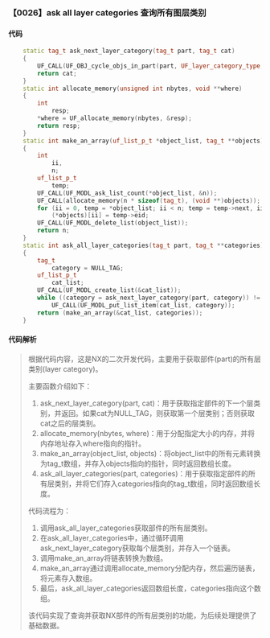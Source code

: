 ### 【0026】ask all layer categories 查询所有图层类别

#### 代码

```cpp
    static tag_t ask_next_layer_category(tag_t part, tag_t cat)  
    {  
        UF_CALL(UF_OBJ_cycle_objs_in_part(part, UF_layer_category_type, &cat));  
        return cat;  
    }  
    static int allocate_memory(unsigned int nbytes, void **where)  
    {  
        int  
            resp;  
        *where = UF_allocate_memory(nbytes, &resp);  
        return resp;  
    }  
    static int make_an_array(uf_list_p_t *object_list, tag_t **objects)  
    {  
        int  
            ii,  
            n;  
        uf_list_p_t  
            temp;  
        UF_CALL(UF_MODL_ask_list_count(*object_list, &n));  
        UF_CALL(allocate_memory(n * sizeof(tag_t), (void **)objects));  
        for (ii = 0, temp = *object_list; ii < n; temp = temp->next, ii++)  
            (*objects)[ii] = temp->eid;  
        UF_CALL(UF_MODL_delete_list(object_list));  
        return n;  
    }  
    static int ask_all_layer_categories(tag_t part, tag_t **categories)  
    {  
        tag_t  
            category = NULL_TAG;  
        uf_list_p_t  
            cat_list;  
        UF_CALL(UF_MODL_create_list(&cat_list));  
        while ((category = ask_next_layer_category(part, category)) != NULL_TAG)  
            UF_CALL(UF_MODL_put_list_item(cat_list, category));  
        return (make_an_array(&cat_list, categories));  
    }

```

#### 代码解析

> 根据代码内容，这是NX的二次开发代码，主要用于获取部件(part)的所有层类别(layer category)。
>
> 主要函数介绍如下：
>
> 1. ask_next_layer_category(part, cat)：用于获取指定部件的下一个层类别，并返回。如果cat为NULL_TAG，则获取第一个层类别；否则获取cat之后的层类别。
> 2. allocate_memory(nbytes, where)：用于分配指定大小的内存，并将内存地址存入where指向的指针。
> 3. make_an_array(object_list, objects)：将object_list中的所有元素转换为tag_t数组，并存入objects指向的指针，同时返回数组长度。
> 4. ask_all_layer_categories(part, categories)：用于获取指定部件的所有层类别，并将它们存入categories指向的tag_t数组，同时返回数组长度。
>
> 代码流程为：
>
> 1. 调用ask_all_layer_categories获取部件的所有层类别。
> 2. 在ask_all_layer_categories中，通过循环调用ask_next_layer_category获取每个层类别，并存入一个链表。
> 3. 调用make_an_array将链表转换为数组。
> 4. make_an_array通过调用allocate_memory分配内存，然后遍历链表，将元素存入数组。
> 5. 最后，ask_all_layer_categories返回数组长度，categories指向这个数组。
>
> 该代码实现了查询并获取NX部件的所有层类别的功能，为后续处理提供了基础数据。
>
